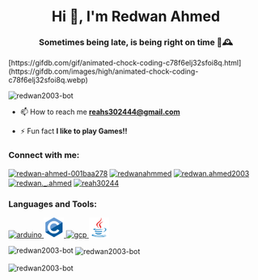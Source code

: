 <h1 align="center">Hi 👋, I'm Redwan Ahmed</h1>
<h3 align="center">Sometimes being late, is being right on time 📝🕰️</h3>
[https://gifdb.com/gif/animated-chock-coding-c78f6elj32sfoi8q.html](https://gifdb.com/images/high/animated-chock-coding-c78f6elj32sfoi8q.webp)

<p align="left"> <img src="https://komarev.com/ghpvc/?username=redwan2003-bot&label=Profile%20views&color=0e75b6&style=flat" alt="redwan2003-bot" /> </p>

- 📫 How to reach me **reahs302444@gmail.com**

- ⚡ Fun fact **I like to play Games!!**

<h3 align="left">Connect with me:</h3>
<p align="left">
<a href="https://linkedin.com/in/redwan-ahmed-001baa278" target="blank"><img align="center" src="https://raw.githubusercontent.com/rahuldkjain/github-profile-readme-generator/master/src/images/icons/Social/linked-in-alt.svg" alt="redwan-ahmed-001baa278" height="30" width="40" /></a>
<a href="https://kaggle.com/redwanahmmed" target="blank"><img align="center" src="https://raw.githubusercontent.com/rahuldkjain/github-profile-readme-generator/master/src/images/icons/Social/kaggle.svg" alt="redwanahmmed" height="30" width="40" /></a>
<a href="https://fb.com/redwan.ahmed2003" target="blank"><img align="center" src="https://raw.githubusercontent.com/rahuldkjain/github-profile-readme-generator/master/src/images/icons/Social/facebook.svg" alt="redwan.ahmed2003" height="30" width="40" /></a>
<a href="https://instagram.com/redwan._.ahmed" target="blank"><img align="center" src="https://raw.githubusercontent.com/rahuldkjain/github-profile-readme-generator/master/src/images/icons/Social/instagram.svg" alt="redwan._.ahmed" height="30" width="40" /></a>
<a href="https://www.hackerrank.com/reah30244" target="blank"><img align="center" src="https://raw.githubusercontent.com/rahuldkjain/github-profile-readme-generator/master/src/images/icons/Social/hackerrank.svg" alt="reah30244" height="30" width="40" /></a>
</p>

<h3 align="left">Languages and Tools:</h3>
<p align="left"> <a href="https://www.arduino.cc/" target="_blank" rel="noreferrer"> <img src="https://cdn.worldvectorlogo.com/logos/arduino-1.svg" alt="arduino" width="40" height="40"/> </a> <a href="https://www.cprogramming.com/" target="_blank" rel="noreferrer"> <img src="https://raw.githubusercontent.com/devicons/devicon/master/icons/c/c-original.svg" alt="c" width="40" height="40"/> </a> <a href="https://cloud.google.com" target="_blank" rel="noreferrer"> <img src="https://www.vectorlogo.zone/logos/google_cloud/google_cloud-icon.svg" alt="gcp" width="40" height="40"/> </a> <a href="https://www.java.com" target="_blank" rel="noreferrer"> <img src="https://raw.githubusercontent.com/devicons/devicon/master/icons/java/java-original.svg" alt="java" width="40" height="40"/> </a> </p>

<p><img align="left" src="https://github-readme-stats.vercel.app/api/top-langs?username=redwan2003-bot&show_icons=true&locale=en&layout=compact" alt="redwan2003-bot" /></p>

<p>&nbsp;<img align="center" src="https://github-readme-stats.vercel.app/api?username=redwan2003-bot&show_icons=true&locale=en" alt="redwan2003-bot" /></p>

<p><img align="center" src="https://github-readme-streak-stats.herokuapp.com/?user=redwan2003-bot&" alt="redwan2003-bot" /></p>
